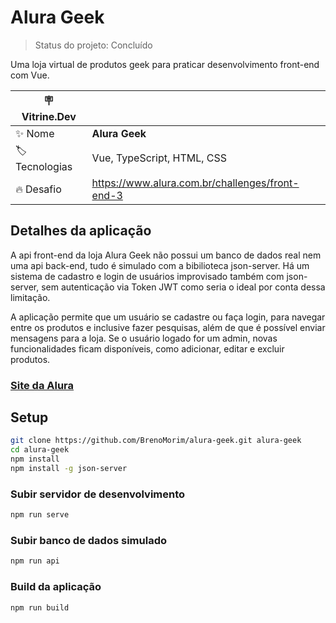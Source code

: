 # Alura Geek

> Status do projeto: Concluído

Uma loja virtual de produtos geek para praticar desenvolvimento front-end com Vue.

| :placard: Vitrine.Dev |     |
| -------------  | --- |
| :sparkles: Nome        | **Alura Geek**
| :label: Tecnologias | Vue, TypeScript, HTML, CSS
| :fire: Desafio     | https://www.alura.com.br/challenges/front-end-3

## Detalhes da aplicação

A api front-end da loja Alura Geek não possui um banco de dados real nem uma api back-end, tudo é simulado com a bibilioteca json-server. Há um sistema de cadastro e login de usuários improvisado também com json-server, sem autenticação via Token JWT como seria o ideal por conta dessa limitação.

A aplicação permite que um usuário se cadastre ou faça login, para navegar entre os produtos e inclusive fazer pesquisas, além de que é possível enviar mensagens para a loja. Se o usuário logado for um admin, novas funcionalidades ficam disponíveis, como adicionar, editar e excluir produtos.

### [Site da Alura](https://www.alura.com.br)

## Setup

```sh
git clone https://github.com/BrenoMorim/alura-geek.git alura-geek
cd alura-geek
npm install
npm install -g json-server
```

### Subir servidor de desenvolvimento

```sh
npm run serve
```

### Subir banco de dados simulado

```sh
npm run api
```

### Build da aplicação

```sh
npm run build
```
